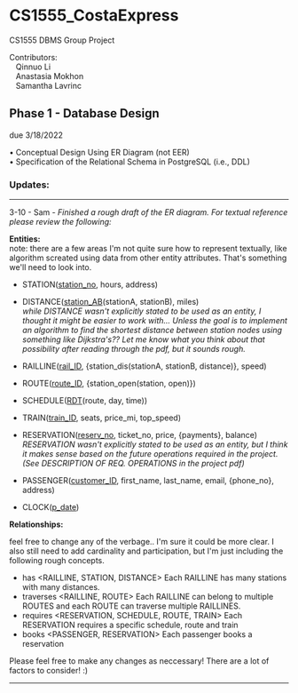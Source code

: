 # CS1555_CostaExpress
CS1555 DBMS Group Project

Contributors:<br>
&nbsp;&nbsp;&nbsp;Qinnuo Li <br>
&nbsp;&nbsp;&nbsp;Anastasia Mokhon <br>
&nbsp;&nbsp;&nbsp;Samantha Lavrinc <br>

## Phase 1 - Database Design 
due 3/18/2022

  • Conceptual Design Using ER Diagram (not EER) <br>
  • Specification of the Relational Schema in PostgreSQL (i.e., DDL)
  
### Updates:
---
3-10 - Sam - *Finished a rough draft of the ER diagram. For textual reference please review the following:*

**Entities:** <br>
note: there are a few areas I'm not quite sure how to represent textually, like algorithm screated using data from other entity attributes. That's something we'll need to look into.

- STATION(<ins>station_no</ins>, hours, address)
- DISTANCE(<ins>station_AB</ins>(stationA, stationB), miles) <br>
*while DISTANCE wasn't explicitly stated to be used as an entity, I thought it might be easier to work with... Unless the goal is to implement an algorithm to find the shortest distance between station nodes using something like Dijkstra's?? Let me know what you think about that possibility after reading through the pdf, but it sounds rough.*<br>

- RAILLINE(<ins>rail_ID</ins>, {station_dis(stationA, stationB, distance)}, speed)
- ROUTE(<ins>route_ID</ins>, {station_open(station, open)})
- SCHEDULE(<ins>RDT</ins>(route, day, time))
- TRAIN(<ins>train_ID</ins>, seats, price_mi, top_speed)
- RESERVATION(<ins>reserv_no</ins>, ticket_no, price, {payments}, balance)<br>
*RESERVATION wasn't explicitly stated to be used as an entity, but I think it makes sense based on the future operations required in the project. (See DESCRIPTION OF REQ. OPERATIONS in the project pdf)*
- PASSENGER(<ins>customer_ID</ins>, first_name, last_name, email, {phone_no}, address)
- CLOCK(<ins>p_date</ins>)


**Relationships:**

feel free to change any of the verbage.. I'm sure it could be more clear.
I also still need to add cardinality and participation, but I'm just including the following rough concepts.

- has <RAILLINE, STATION, DISTANCE> 
Each RAILLINE has many stations with many distances. 
- traverses <RAILLINE, ROUTE> 
Each RAILLINE can belong to multiple ROUTES and each ROUTE can traverse multiple RAILLINES.
- requires <RESERVATION, SCHEDULE, ROUTE, TRAIN> 
Each RESERVATION requires a specific schedule, route and train
- books <PASSENGER, RESERVATION>
Each passenger books a reservation


Please feel free to make any changes as neccessary! There are a lot of factors to consider! :)

---

